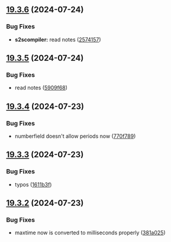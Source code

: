 ## [19.3.6](https://github.com/Torwent/WaspLib/compare/v19.3.5...v19.3.6) (2024-07-24)


### Bug Fixes

* **s2scompiler:** read notes ([2574157](https://github.com/Torwent/WaspLib/commit/257415789d75f371e85c1e7a271a6a623242493f))



## [19.3.5](https://github.com/Torwent/WaspLib/compare/v19.3.4...v19.3.5) (2024-07-24)


### Bug Fixes

* read notes ([5909f68](https://github.com/Torwent/WaspLib/commit/5909f68a58239a767158e6ac2a7b66046e28cda2))



## [19.3.4](https://github.com/Torwent/WaspLib/compare/v19.3.3...v19.3.4) (2024-07-23)


### Bug Fixes

* numberfield doesn't allow periods now ([770f789](https://github.com/Torwent/WaspLib/commit/770f7895f7983bc7aaa367916030a5330b77d410))



## [19.3.3](https://github.com/Torwent/WaspLib/compare/v19.3.2...v19.3.3) (2024-07-23)


### Bug Fixes

* typos ([1611b3f](https://github.com/Torwent/WaspLib/commit/1611b3f728a6d68ba101955172d14779f54a9dc9))



## [19.3.2](https://github.com/Torwent/WaspLib/compare/v19.3.1...v19.3.2) (2024-07-23)


### Bug Fixes

* maxtime now is converted to milliseconds properly ([381a025](https://github.com/Torwent/WaspLib/commit/381a025f81b49cc3a08d5e09f8e9a55741cad0f4))



